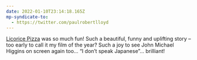 ```yaml
---
date: 2022-01-10T23:14:18.165Z
mp-syndicate-to:
  - https://twitter.com/paulrobertlloyd
---
```

[Licorice Pizza](https://paulrobertlloyd.com/events/2022/01/licorice_pizza/) was so much fun! Such a beautiful, funny and uplifting story – too early to call it my film of the year? Such a joy to see John Michael Higgins on screen again too… “I don’t speak Japanese”… brilliant!
